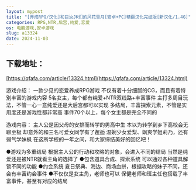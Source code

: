 ```yaml
---
layout: mypost
title: "[养成RPG/汉化]和巨汝JK们的风花雪月[安卓+PC]精翻汉化完结版[新汉化/1.4G]"
categories: RPG,NTR,后宫,纯爱,恋爱
os: 电脑游戏,安卓游戏
slug: a13324
date: 2024-11-03
---
```


## 下载地址：

[https://qfafa.com/article/13324.html](https://qfafa.com/article/13324.html)

游戏介绍：
一款少见的恋爱养成RPG游戏
不仅有着十分细腻的CG，而且有着特别丰富的游戏内容
5名女主，每个都有纯爱+NTR双线路+丰富事件
主打多周目玩法，不管一心一意纯爱还是大后宫都可以实现
多结局，丰富探索元素，不管是实用度还是游戏性都非常高
事件70个以上，每个女主都是完全不同的

游戏内容：
主人公是因父母的安排而转学的男高中生
本以为转学到乡下高校会无聊至极
却意外的和三名可爱女同学有了邂逅
温婉少女爱梨、飒爽学姐莉乃，还有弱气学妹枫
在这所学校的一年之间，和大家缔结美好的回忆吧！

●游戏为多重结局
根据主人公的行动和攻略的对象，会进入不同的结局
当然是纯爱还是被NTR就看主角的选择了
●包含道具合成、探索系统
可以通过各种道具解锁不同的功能
●约会系统
夏日祭典、海边、商场血拼，根据攻略的妹子不同，还会有丰富约会事件
●不仅仅是女主角，老师也可以
保健老师和班主任也搭载了丰富事件，甚至有对应的结局